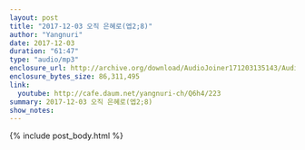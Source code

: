 ```yaml
---
layout: post
title: "2017-12-03 오직 은혜로(엡2;8)"
author: "Yangnuri"
date: 2017-12-03
duration: "61:47"
type: "audio/mp3"
enclosure_url: http://archive.org/download/AudioJoiner171203135143/AudioJoiner171203135143.mp3
enclosure_bytes_size: 86,311,495
link:
  youtube: http://cafe.daum.net/yangnuri-ch/Q6h4/223
summary: 2017-12-03 오직 은혜로(엡2;8)
show_notes:
---
```



{% include post_body.html %}
